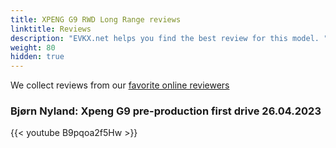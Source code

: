```yaml
---
title: XPENG G9 RWD Long Range reviews
linktitle: Reviews
description: "EVKX.net helps you find the best review for this model. "
weight: 80
hidden: true
---
```

<object type="image/svg+xml" data="../modelnavigation.svg"></object>
We collect reviews from our [favorite online reviewers](/guides/evreviewers/)

### Bjørn Nyland: Xpeng G9 pre-production first drive 26.04.2023

{{< youtube B9pqoa2f5Hw >}}

